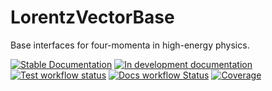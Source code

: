 # LorentzVectorBase

Base interfaces for four-momenta in high-energy physics.

[![Stable Documentation](https://img.shields.io/badge/docs-stable-blue.svg)](https://JuliaHEP.github.io/LorentzVectorBase.jl/stable/)
[![In development documentation](https://img.shields.io/badge/docs-dev-blue.svg)](https://JuliaHEP.github.io/LorentzVectorBase.jl/dev/)
[![Test workflow status](https://github.com/JuliaHEP/LorentzVectorBase.jl/actions/workflows/Test.yml/badge.svg?branch=main)](https://github.com/JuliaHEP/LorentzVectorBase.jl/actions/workflows/Test.yml?query=branch%3Amain)
[![Docs workflow Status](https://github.com/JuliaHEP/LorentzVectorBase.jl/actions/workflows/Docs.yml/badge.svg?branch=main)](https://github.com/JuliaHEP/LorentzVectorBase.jl/actions/workflows/Docs.yml?query=branch%3Amain)
[![Coverage](https://codecov.io/gh/JuliaHEP/LorentzVectorBase.jl/branch/main/graph/badge.svg)](https://codecov.io/gh/JuliaHEP/LorentzVectorBase.jl)
